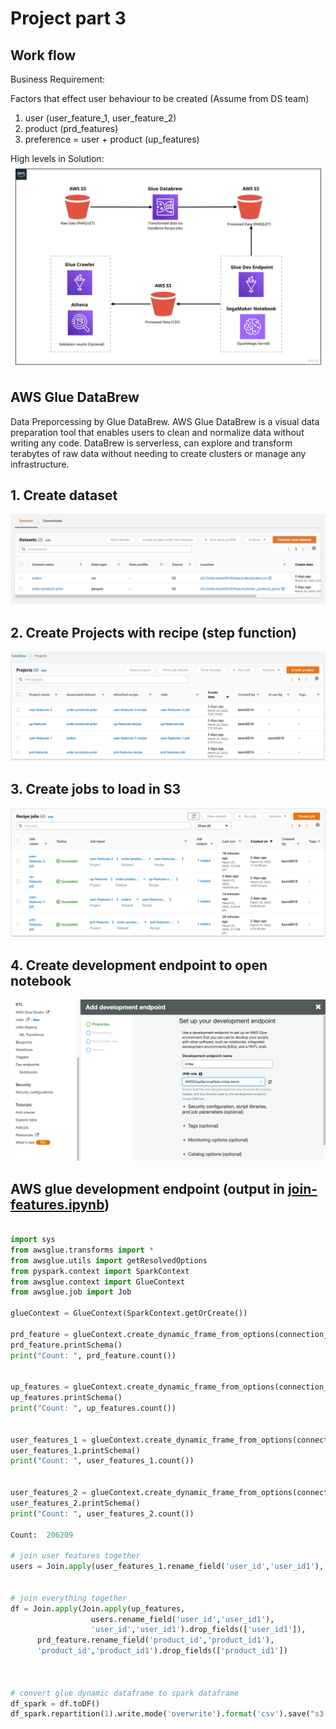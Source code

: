 # **Project part 3**

## Work flow
Business Requirement:

Factors that effect user behaviour to be created (Assume from DS team)
1. user (user_feature_1, user_feature_2)
2. product (prd_features)
3. preference = user + product (up_features)

High levels in Solution:
![](./steps/part3-work-flow.jpeg)

## AWS Glue DataBrew 
Data Preporcessing by Glue DataBrew. AWS Glue DataBrew is a visual data preparation tool that enables users to clean and normalize data without writing any code. DataBrew is serverless, can explore and transform terabytes of raw data without needing to create clusters or manage any infrastructure.

## 1. Create dataset
![](./steps/create-dataset.png)

## 2. Create Projects with recipe (step function)
![](./steps/databrew-projects.png)

## 3. Create jobs to load in S3 
![](./steps/databrew-jobs.png)

## 4. Create development endpoint to open notebook
![](./steps/create-endpoint.png)

## AWS glue development endpoint (output in [join-features.ipynb](./join-features.ipynb))
```python

import sys
from awsglue.transforms import *
from awsglue.utils import getResolvedOptions
from pyspark.context import SparkContext
from awsglue.context import GlueContext
from awsglue.job import Job

glueContext = GlueContext(SparkContext.getOrCreate())

prd_feature = glueContext.create_dynamic_frame_from_options(connection_type = "parquet", connection_options = {"path": ["s3://imba-kevin0019/features/prd_feature_db/"]})
prd_feature.printSchema()
print("Count: ", prd_feature.count())


up_features = glueContext.create_dynamic_frame_from_options(connection_type = "parquet", connection_options = {"path": ["s3://imba-kevin0019/features/up_feature_db"]})
up_features.printSchema()
print("Count: ", up_features.count())


user_features_1 = glueContext.create_dynamic_frame_from_options(connection_type = "parquet", connection_options = {"path": ["s3://imba-kevin0019/features/user_feature_1_db/"]})
user_features_1.printSchema()
print("Count: ", user_features_1.count())


user_features_2 = glueContext.create_dynamic_frame_from_options(connection_type = "parquet", connection_options = {"path": ["s3://imba-kevin0019/features/user_feature_2_db/"]})
user_features_2.printSchema()
print("Count: ", user_features_2.count())

Count:  206209

# join user features together
users = Join.apply(user_features_1.rename_field('user_id','user_id1'), user_features_2, 'user_id1', 'user_id').drop_fields(['user_id1'])


# join everything together
df = Join.apply(Join.apply(up_features, 
                  users.rename_field('user_id','user_id1'), 
                  'user_id','user_id1').drop_fields(['user_id1']),
      prd_feature.rename_field('product_id','product_id1'), 
      'product_id','product_id1').drop_fields(['product_id1'])
      
      
      
# convert glue dynamic dataframe to spark dataframe
df_spark = df.toDF()
df_spark.repartition(1).write.mode('overwrite').format('csv').save("s3://imba-kevin0019/features/features_join", header = 'true')


```
